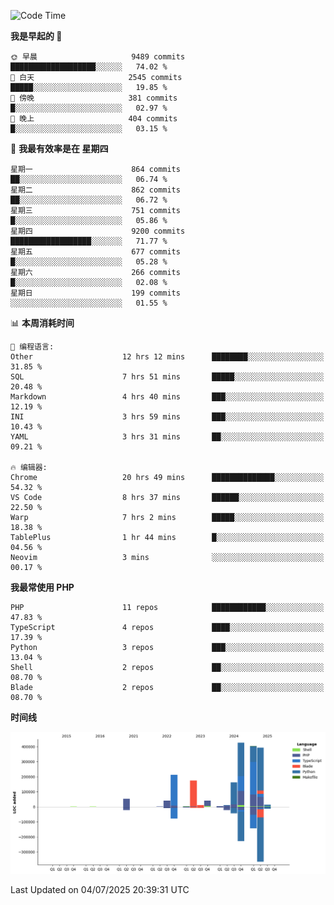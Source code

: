 <!--START_SECTION:waka-->
![Code Time](http://img.shields.io/badge/Code%20Time-3%2C770%20hrs%201%20min-blue)

**我是早起的 🐤** 

```text
🌞 早晨                     9489 commits        ███████████████████░░░░░░   74.02 % 
🌆 白天                     2545 commits        █████░░░░░░░░░░░░░░░░░░░░   19.85 % 
🌃 傍晚                     381 commits         █░░░░░░░░░░░░░░░░░░░░░░░░   02.97 % 
🌙 晚上                     404 commits         █░░░░░░░░░░░░░░░░░░░░░░░░   03.15 % 
```
📅 **我最有效率是在 星期四** 

```text
星期一                      864 commits         ██░░░░░░░░░░░░░░░░░░░░░░░   06.74 % 
星期二                      862 commits         ██░░░░░░░░░░░░░░░░░░░░░░░   06.72 % 
星期三                      751 commits         █░░░░░░░░░░░░░░░░░░░░░░░░   05.86 % 
星期四                      9200 commits        ██████████████████░░░░░░░   71.77 % 
星期五                      677 commits         █░░░░░░░░░░░░░░░░░░░░░░░░   05.28 % 
星期六                      266 commits         █░░░░░░░░░░░░░░░░░░░░░░░░   02.08 % 
星期日                      199 commits         ░░░░░░░░░░░░░░░░░░░░░░░░░   01.55 % 
```


📊 **本周消耗时间** 

```text
💬 编程语言: 
Other                    12 hrs 12 mins      ████████░░░░░░░░░░░░░░░░░   31.85 % 
SQL                      7 hrs 51 mins       █████░░░░░░░░░░░░░░░░░░░░   20.48 % 
Markdown                 4 hrs 40 mins       ███░░░░░░░░░░░░░░░░░░░░░░   12.19 % 
INI                      3 hrs 59 mins       ███░░░░░░░░░░░░░░░░░░░░░░   10.43 % 
YAML                     3 hrs 31 mins       ██░░░░░░░░░░░░░░░░░░░░░░░   09.21 % 

🔥 编辑器: 
Chrome                   20 hrs 49 mins      ██████████████░░░░░░░░░░░   54.32 % 
VS Code                  8 hrs 37 mins       ██████░░░░░░░░░░░░░░░░░░░   22.50 % 
Warp                     7 hrs 2 mins        █████░░░░░░░░░░░░░░░░░░░░   18.38 % 
TablePlus                1 hr 44 mins        █░░░░░░░░░░░░░░░░░░░░░░░░   04.56 % 
Neovim                   3 mins              ░░░░░░░░░░░░░░░░░░░░░░░░░   00.17 % 
```

**我最常使用 PHP** 

```text
PHP                      11 repos            ████████████░░░░░░░░░░░░░   47.83 % 
TypeScript               4 repos             ████░░░░░░░░░░░░░░░░░░░░░   17.39 % 
Python                   3 repos             ███░░░░░░░░░░░░░░░░░░░░░░   13.04 % 
Shell                    2 repos             ██░░░░░░░░░░░░░░░░░░░░░░░   08.70 % 
Blade                    2 repos             ██░░░░░░░░░░░░░░░░░░░░░░░   08.70 % 
```



**时间线**

![Lines of Code chart](https://raw.githubusercontent.com/abrahamgreyson/abrahamgreyson/main/assets/bar_graph.png)


 Last Updated on 04/07/2025 20:39:31 UTC
<!--END_SECTION:waka-->
